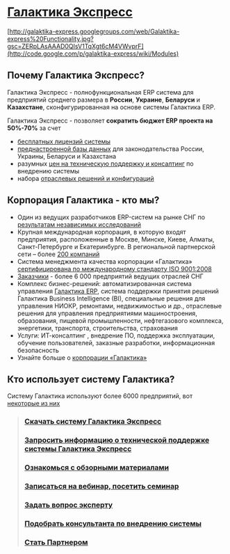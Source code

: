 # [Галактика Экспресс](GalaktikaExpress.md) #


[http://galaktika-express.googlegroups.com/web/Galaktika-express%20Functionality.jpg?gsc=ZERpLAsAAAD0QIsV1TqXgt6cM4VWvprF](http://code.google.com/p/galaktika-express/wiki/Modules)

## Почему Галактика Экспресс? ##

Галактика Экспресс - полнофункциональная ERP система для предприятий среднего размера в **России**, **Украине**, **Беларуси** и **Казахстане**, сконфигурированная на основе системы Галактика ERP.

Галактика Экспресс -  позволяет **сократить бюджет ERP проекта на 50%-70%** за счет

  * [бесплатных лицензий системы](Modules.md)
  * [преднастроенной базы данных](PBD.md) для законодательства России, Украины, Беларуси и Казахстана
  * разумных [цен на техническую поддержку и консалтинг](PriceList.md) по внедрению системы
  * набора [отраслевых решений и конфигураций](Solutions.md)





## Корпорация Галактика - кто мы? ##

  * Один из ведущих разработчиков ERP-систем на рынке СНГ по [результатам независимых исследований](MarketPosition.md)
  * Крупная международная корпорация, в которую входят предприятия, расположенные в Москве, Минске, Киеве, Алматы, Санкт-Петербурге и Екатеринбурге. В региональной партнерской сети – более [200 компаний](WeCanHelpYou.md)
  * Система менеджмента качества корпорации «Галактика» [сертифицирована по международному стандарту ISO 9001:2008](testirovanie.md)
  * [Заказчики](Customers.md) - более 6 000 предприятий ведущих отраслей СНГ
  * Комплекс бизнес-решений: автоматизированная система управления [Галактика ERP](http://www.galaktika.ru/), система поддержки принятия решений Галактика Business Intelligence (BI), специальные решения для управления НИОКР, ремонтами, недвижимостью и др., отраслевые решения для управления предприятиями машиностроения, образования, пищевой промышленности, нефтегазового комплекса, энергетики, транспорта, строительства, страхования
  * Услуги: ИТ-консалтинг , внедрение ПО, поддержка эксплуатации, обучение пользователей, заказные разработки, информационная безопасность
  * Узнайте больше о [корпорации «Галактика»](http://www.galaktika.ru/company/)

## Кто использует систему Галактика? ##

Систему Галактика используют более 6000 предприятий, вот [некоторые из них](Customers.md)

> ### [Скачать систему Галактика Экспресс](http://galaktika-express.ru/skachat) ###
> ### [Запросить информацию о технической поддержке системы Галактика Экспресс](http://galaktika-express.ru/kontakty/podpisatsya-na-uslugi) ###
> ### [Ознакомься с обзорными материалами](ppt_and_pdf.md) ###
> ### [Записаться на вебинар, посетить семинар](http://galaktika-express.ru/posetit-vebinar) ###
> ### [Задать вопрос эксперту](http://galaktika-express.ru/kontakty/zadat-vopros) ###
> ### [Подобрать консультанта по внедрению системы](http://galaktika-express.ru/galaktika-ekspress/vnedrenie-sistemy/vnedrenie-bez-problem) ###
> ### [Стать Партнером](http://galaktika-express.ru/kontakty/stat-partnerom) ###

